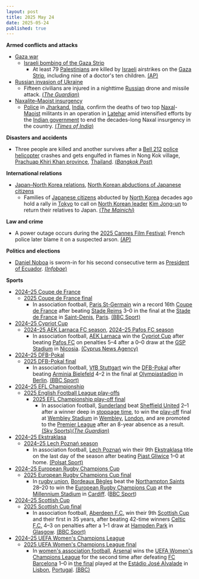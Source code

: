```yaml
---
layout: post
title: 2025 May 24
date: 2025-05-24
published: true
---
```



**Armed conflicts and attacks**

* [Gaza war](https://en.wikipedia.org/wiki/Gaza_war "Gaza war")
  + [Israeli bombing of the Gaza Strip](https://en.wikipedia.org/wiki/Israeli_bombing_of_the_Gaza_Strip "Israeli bombing of the Gaza Strip")
    - At least 79 [Palestinians](https://en.wikipedia.org/wiki/Palestinians "Palestinians") are killed by [Israeli](https://en.wikipedia.org/wiki/Israel "Israel") airstrikes on the [Gaza Strip](https://en.wikipedia.org/wiki/Gaza_Strip "Gaza Strip"), including nine of a doctor's ten children. [(AP)](https://apnews.com/article/gaza-israel-palestinians-war-news-8c3fe634bd81986249a235ad53a9044c)
* [Russian invasion of Ukraine](https://en.wikipedia.org/wiki/Russian_invasion_of_Ukraine "Russian invasion of Ukraine")
  + Fifteen civilians are injured in a nighttime [Russian](https://en.wikipedia.org/wiki/Russia "Russia") drone and missile attack. [(*The Guardian*)](https://www.theguardian.com/world/2025/may/24/russia-drone-attack-kyiv-ukraine-war)
* [Naxalite–Maoist insurgency](https://en.wikipedia.org/wiki/Naxalite%E2%80%93Maoist_insurgency "Naxalite–Maoist insurgency")
  + [Police](https://en.wikipedia.org/wiki/Jharkhand_Police "Jharkhand Police") in [Jharkand](https://en.wikipedia.org/wiki/Jharkand "Jharkand"), [India](https://en.wikipedia.org/wiki/India "India"), confirm the deaths of two top [Naxal](https://en.wikipedia.org/wiki/Naxalism "Naxalism")-[Maoist](https://en.wikipedia.org/wiki/Maoist "Maoist") militants in an operation in [Latehar](https://en.wikipedia.org/wiki/Latehar "Latehar") amid intensified efforts by the [Indian government](https://en.wikipedia.org/wiki/Indian_government "Indian government") to end the decades-long Naxal insurgency in the country. [(*Times of India*)](https://timesofindia.indiatimes.com/india/two-top-jjmp-naxals-killed-in-encounter-in-jharkhands-latehar/articleshow/121380268.cms)

**Disasters and accidents**

* Three people are killed and another survives after a [Bell 212](https://en.wikipedia.org/wiki/Bell_212 "Bell 212") [police helicopter](https://en.wikipedia.org/wiki/Police_helicopter "Police helicopter") crashes and gets engulfed in flames in Nong Kok village, [Prachuap Khiri Khan province](https://en.wikipedia.org/wiki/Prachuap_Khiri_Khan_province "Prachuap Khiri Khan province"), [Thailand](https://en.wikipedia.org/wiki/Thailand "Thailand"). [(*Bangkok Post*)](https://www.bangkokpost.com/thailand/general/3033356/3-killed-in-police-helicopter-crash-in-prachuap-khiri-khan)

**International relations**

* [Japan–North Korea relations](https://en.wikipedia.org/wiki/Japan%E2%80%93North_Korea_relations "Japan–North Korea relations"), [North Korean abductions of Japanese citizens](https://en.wikipedia.org/wiki/North_Korean_abductions_of_Japanese_citizens "North Korean abductions of Japanese citizens")
  + Families of [Japanese citizens](https://en.wikipedia.org/wiki/Japanese_people "Japanese people") abducted by [North Korea](https://en.wikipedia.org/wiki/North_Korea "North Korea") decades ago hold a rally in [Tokyo](https://en.wikipedia.org/wiki/Tokyo "Tokyo") to call on [North Korean leader](https://en.wikipedia.org/wiki/North_Korean_leader "North Korean leader") [Kim Jong-un](https://en.wikipedia.org/wiki/Kim_Jong-un "Kim Jong-un") to return their relatives to Japan. [(*The Mainichi*)](https://mainichi.jp/english/articles/20250524/p2g/00m/0na/044000c)

**Law and crime**

* A power outage occurs during the [2025 Cannes Film Festival](https://en.wikipedia.org/wiki/2025_Cannes_Film_Festival "2025 Cannes Film Festival"); French police later blame it on a suspected arson. [(AP)](https://apnews.com/article/cannes-film-power-outage-france-1747c2b19ae0eb92e5d7a6b21accdf68)

**Politics and elections**

* [Daniel Noboa](https://en.wikipedia.org/wiki/Daniel_Noboa "Daniel Noboa") is sworn-in for his second consecutive term as [President of Ecuador](https://en.wikipedia.org/wiki/President_of_Ecuador "President of Ecuador"). [(*Infobae*)](https://www.infobae.com/america/agencias/2025/05/24/daniel-noboa-toma-posesion-de-un-nuevo-mandato-como-presidente-de-ecuador/)

**Sports**

* [2024–25 Coupe de France](https://en.wikipedia.org/wiki/2024%E2%80%9325_Coupe_de_France "2024–25 Coupe de France")
  + [2025 Coupe de France final](https://en.wikipedia.org/wiki/2025_Coupe_de_France_final "2025 Coupe de France final")
    - In association football, [Paris St-Germain](https://en.wikipedia.org/wiki/Paris_Saint-Germain_F.C. "Paris Saint-Germain F.C.") win a record 16th [Coupe de France](https://en.wikipedia.org/wiki/Coupe_de_France "Coupe de France") after beating [Stade Reims](https://en.wikipedia.org/wiki/Stade_Reims "Stade Reims") 3–0 in the final at the [Stade de France](https://en.wikipedia.org/wiki/Stade_de_France "Stade de France") in [Saint-Denis](https://en.wikipedia.org/wiki/Saint-Denis%2C_Seine-Saint-Denis "Saint-Denis, Seine-Saint-Denis"), [Paris](https://en.wikipedia.org/wiki/Paris "Paris"). [(BBC Sport)](https://www.bbc.com/sport/football/live/cn8z037rrrlt)
* [2024–25 Cypriot Cup](https://en.wikipedia.org/wiki/2024%E2%80%9325_Cypriot_Cup "2024–25 Cypriot Cup")
  + [2024–25 AEK Larnaca FC season](https://en.wikipedia.org/wiki/2024%E2%80%9325_AEK_Larnaca_FC_season "2024–25 AEK Larnaca FC season"), [2024–25 Pafos FC season](https://en.wikipedia.org/wiki/2024%E2%80%9325_Pafos_FC_season "2024–25 Pafos FC season")
    - In association football, [AEK Larnaca](https://en.wikipedia.org/wiki/AEK_Larnaca "AEK Larnaca") win the [Cypriot Cup](https://en.wikipedia.org/wiki/Cypriot_Cup "Cypriot Cup") after beating [Pafos FC](https://en.wikipedia.org/wiki/Pafos_FC "Pafos FC") on penalties 5–4 after a 0–0 draw at the [GSP Stadium](https://en.wikipedia.org/wiki/GSP_Stadium "GSP Stadium") in [Nicosia](https://en.wikipedia.org/wiki/Nicosia "Nicosia"). [(Cyprus News Agency)](https://www.cna.org.cy/en/article/8513188/aek-larnaca-secures-football-cup-title-following-a-penalty-shoot-out)
* [2024–25 DFB-Pokal](https://en.wikipedia.org/wiki/2024%E2%80%9325_DFB-Pokal "2024–25 DFB-Pokal")
  + [2025 DFB-Pokal final](https://en.wikipedia.org/wiki/2025_DFB-Pokal_final "2025 DFB-Pokal final")
    - In association football, [VfB Stuttgart](https://en.wikipedia.org/wiki/VfB_Stuttgart "VfB Stuttgart") win the [DFB-Pokal](https://en.wikipedia.org/wiki/DFB-Pokal "DFB-Pokal") after beating [Arminia Bielefeld](https://en.wikipedia.org/wiki/Arminia_Bielefeld "Arminia Bielefeld") 4–2 in the final at [Olympiastadion](https://en.wikipedia.org/wiki/Olympiastadion_%28Berlin%29 "Olympiastadion (Berlin)") in [Berlin](https://en.wikipedia.org/wiki/Berlin "Berlin"). [(BBC Sport)](https://www.bbc.com/sport/football/live/c4g2rn799vet)
* [2024–25 EFL Championship](https://en.wikipedia.org/wiki/2024%E2%80%9325_EFL_Championship "2024–25 EFL Championship")
  + [2025 English Football League play-offs](https://en.wikipedia.org/wiki/2025_English_Football_League_play-offs "2025 English Football League play-offs")
    - [2025 EFL Championship play-off final](https://en.wikipedia.org/wiki/2025_EFL_Championship_play-off_final "2025 EFL Championship play-off final")
      * In association football, [Sunderland](https://en.wikipedia.org/wiki/Sunderland_AFC "Sunderland AFC") beat [Sheffield United](https://en.wikipedia.org/wiki/Sheffield_United "Sheffield United") 2–1 after a winner deep in [stoppage time](https://en.wikipedia.org/wiki/Stoppage_time "Stoppage time"), to win the [play-off](https://en.wikipedia.org/wiki/English_Football_League_play-offs "English Football League play-offs") final at [Wembley Stadium](https://en.wikipedia.org/wiki/Wembley_Stadium "Wembley Stadium") in [Wembley](https://en.wikipedia.org/wiki/Wembley "Wembley"), [London](https://en.wikipedia.org/wiki/London "London"), and are promoted to the [Premier League](https://en.wikipedia.org/wiki/Premier_League "Premier League") after an 8-year absence as a result. [(Sky Sports)](https://www.skysports.com/football/sheff-utd-vs-sunderland/report/529582)[(*The Guardian*)](https://www.theguardian.com/football/2025/may/24/sunderland-promoted-to-premier-league-championship-playoff-final-sheffield-united)
* [2024–25 Ekstraklasa](https://en.wikipedia.org/wiki/2024%E2%80%9325_Ekstraklasa "2024–25 Ekstraklasa")
  + [2024–25 Lech Poznań season](https://en.wikipedia.org/wiki/2024%E2%80%9325_Lech_Pozna%C5%84_season "2024–25 Lech Poznań season")
    - In association football, [Lech Poznań](https://en.wikipedia.org/wiki/Lech_Pozna%C5%84 "Lech Poznań") win their 9th [Ekstraklasa](https://en.wikipedia.org/wiki/Ekstraklasa "Ekstraklasa") title on the last day of the season after beating [Piast Gliwice](https://en.wikipedia.org/wiki/Piast_Gliwice "Piast Gliwice") 1–0 at home. [(Polsat Sport)](https://www.polsatsport.pl/wiadomosc/2025-05-24/lech-poznan-mistrze-polski/)
* [2024–25 European Rugby Champions Cup](https://en.wikipedia.org/wiki/2024%E2%80%9325_European_Rugby_Champions_Cup "2024–25 European Rugby Champions Cup")
  + [2025 European Rugby Champions Cup final](https://en.wikipedia.org/wiki/2025_European_Rugby_Champions_Cup_final "2025 European Rugby Champions Cup final")
    - In [rugby union](https://en.wikipedia.org/wiki/Rugby_union "Rugby union"), [Bordeaux Bègles](https://en.wikipedia.org/wiki/Bordeaux_B%C3%A8gles "Bordeaux Bègles") beat the [Northampton Saints](https://en.wikipedia.org/wiki/Northampton_Saints "Northampton Saints") 28–20 to win the [European Rugby Champions Cup](https://en.wikipedia.org/wiki/European_Rugby_Champions_Cup "European Rugby Champions Cup") at the [Millennium Stadium](https://en.wikipedia.org/wiki/Millennium_Stadium "Millennium Stadium") in [Cardiff](https://en.wikipedia.org/wiki/Cardiff "Cardiff"). ([BBC Sport](https://www.bbc.com/sport/rugby-union/articles/c9vgd008jppo))
* [2024–25 Scottish Cup](https://en.wikipedia.org/wiki/2024%E2%80%9325_Scottish_Cup "2024–25 Scottish Cup")
  + [2025 Scottish Cup final](https://en.wikipedia.org/wiki/2025_Scottish_Cup_final "2025 Scottish Cup final")
    - In association football, [Aberdeen F.C.](https://en.wikipedia.org/wiki/Aberdeen_F.C. "Aberdeen F.C.") win their 9th [Scottish Cup](https://en.wikipedia.org/wiki/Scottish_Cup "Scottish Cup") and their first in 35 years, after beating 42-time winners [Celtic F.C.](https://en.wikipedia.org/wiki/Celtic_F.C. "Celtic F.C.") 4–3 on penalties after a 1–1 draw at [Hampden Park](https://en.wikipedia.org/wiki/Hampden_Park "Hampden Park") in [Glasgow](https://en.wikipedia.org/wiki/Glasgow "Glasgow"). [(BBC Sport)](https://www.bbc.com/sport/football/live/c2kqvl8g1x1t)
* [2024–25 UEFA Women's Champions League](https://en.wikipedia.org/wiki/2024%E2%80%9325_UEFA_Women%27s_Champions_League "2024–25 UEFA Women's Champions League")
  + [2025 UEFA Women's Champions League final](https://en.wikipedia.org/wiki/2025_UEFA_Women%27s_Champions_League_final "2025 UEFA Women's Champions League final")
    - In [women's association football](https://en.wikipedia.org/wiki/Women%27s_association_football "Women's association football"), [Arsenal](https://en.wikipedia.org/wiki/Arsenal_W.F.C. "Arsenal W.F.C.") wins the [UEFA Women's Champions League](https://en.wikipedia.org/wiki/UEFA_Women%27s_Champions_League "UEFA Women's Champions League") for the second time after defeating [FC Barcelona](https://en.wikipedia.org/wiki/FC_Barcelona_Femen%C3%AD "FC Barcelona Femení") 1–0 in [the final](https://en.wikipedia.org/wiki/2025_UEFA_Women%27s_Champions_League_final "2025 UEFA Women's Champions League final") played at the [Estádio José Alvalade](https://en.wikipedia.org/wiki/Est%C3%A1dio_Jos%C3%A9_Alvalade "Estádio José Alvalade") in [Lisbon](https://en.wikipedia.org/wiki/Lisbon "Lisbon"), [Portugal](https://en.wikipedia.org/wiki/Portugal "Portugal"). [(BBC)](https://www.bbc.com/sport/football/live/cy750rjxyy2t)
